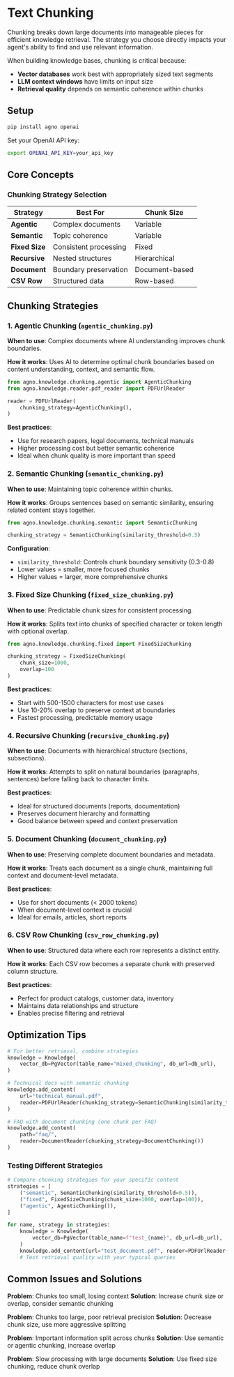 # Text Chunking

Chunking breaks down large documents into manageable pieces for efficient knowledge retrieval. The strategy you choose directly impacts your agent's ability to find and use relevant information.


When building knowledge bases, chunking is critical because:
- **Vector databases** work best with appropriately sized text segments
- **LLM context windows** have limits on input size
- **Retrieval quality** depends on semantic coherence within chunks

## Setup

```bash
pip install agno openai
```

Set your OpenAI API key:
```bash
export OPENAI_API_KEY=your_api_key
```

## Core Concepts

### Chunking Strategy Selection

| Strategy | Best For | Chunk Size |
|----------|----------|------------|
| **Agentic** | Complex documents | Variable |
| **Semantic** | Topic coherence | Variable |
| **Fixed Size** | Consistent processing | Fixed |
| **Recursive** | Nested structures | Hierarchical |
| **Document** | Boundary preservation | Document-based |
| **CSV Row** | Structured data | Row-based |

## Chunking Strategies

### 1. Agentic Chunking (`agentic_chunking.py`)

**When to use**: Complex documents where AI understanding improves chunk boundaries.

**How it works**: Uses AI to determine optimal chunk boundaries based on content understanding, context, and semantic flow.

```python
from agno.knowledge.chunking.agentic import AgenticChunking
from agno.knowledge.reader.pdf_reader import PDFUrlReader

reader = PDFUrlReader(
    chunking_strategy=AgenticChunking(),
)
```

**Best practices**:
- Use for research papers, legal documents, technical manuals
- Higher processing cost but better semantic coherence
- Ideal when chunk quality is more important than speed

### 2. Semantic Chunking (`semantic_chunking.py`)

**When to use**: Maintaining topic coherence within chunks.

**How it works**: Groups sentences based on semantic similarity, ensuring related content stays together.

```python
from agno.knowledge.chunking.semantic import SemanticChunking

chunking_strategy = SemanticChunking(similarity_threshold=0.5)
```

**Configuration**:
- `similarity_threshold`: Controls chunk boundary sensitivity (0.3-0.8)
- Lower values = smaller, more focused chunks
- Higher values = larger, more comprehensive chunks

### 3. Fixed Size Chunking (`fixed_size_chunking.py`)

**When to use**: Predictable chunk sizes for consistent processing.

**How it works**: Splits text into chunks of specified character or token length with optional overlap.

```python
from agno.knowledge.chunking.fixed import FixedSizeChunking

chunking_strategy = FixedSizeChunking(
    chunk_size=1000,
    overlap=100
)
```

**Best practices**:
- Start with 500-1500 characters for most use cases
- Use 10-20% overlap to preserve context at boundaries
- Fastest processing, predictable memory usage

### 4. Recursive Chunking (`recursive_chunking.py`)

**When to use**: Documents with hierarchical structure (sections, subsections).

**How it works**: Attempts to split on natural boundaries (paragraphs, sentences) before falling back to character limits.

**Best practices**:
- Ideal for structured documents (reports, documentation)
- Preserves document hierarchy and formatting
- Good balance between speed and context preservation

### 5. Document Chunking (`document_chunking.py`)

**When to use**: Preserving complete document boundaries and metadata.

**How it works**: Treats each document as a single chunk, maintaining full context and document-level metadata.

**Best practices**:
- Use for short documents (< 2000 tokens)
- When document-level context is crucial
- Ideal for emails, articles, short reports

### 6. CSV Row Chunking (`csv_row_chunking.py`)

**When to use**: Structured data where each row represents a distinct entity.

**How it works**: Each CSV row becomes a separate chunk with preserved column structure.

**Best practices**:
- Perfect for product catalogs, customer data, inventory
- Maintains data relationships and structure
- Enables precise filtering and retrieval

## Optimization Tips

```python
# For better retrieval, combine strategies
knowledge = Knowledge(
    vector_db=PgVector(table_name="mixed_chunking", db_url=db_url),
)

# Technical docs with semantic chunking
knowledge.add_content(
    url="technical_manual.pdf",
    reader=PDFUrlReader(chunking_strategy=SemanticChunking(similarity_threshold=0.6))
)

# FAQ with document chunking (one chunk per FAQ)
knowledge.add_content(
    path="faq/",
    reader=DocumentReader(chunking_strategy=DocumentChunking())
)
```

### Testing Different Strategies

```python
# Compare chunking strategies for your specific content
strategies = [
    ("semantic", SemanticChunking(similarity_threshold=0.5)),
    ("fixed", FixedSizeChunking(chunk_size=1000, overlap=100)),
    ("agentic", AgenticChunking()),
]

for name, strategy in strategies:
    knowledge = Knowledge(
        vector_db=PgVector(table_name=f"test_{name}", db_url=db_url),
    )
    knowledge.add_content(url="test_document.pdf", reader=PDFUrlReader(chunking_strategy=strategy))
    # Test retrieval quality with your typical queries
```

## Common Issues and Solutions

**Problem**: Chunks too small, losing context
**Solution**: Increase chunk size or overlap, consider semantic chunking

**Problem**: Chunks too large, poor retrieval precision
**Solution**: Decrease chunk size, use more aggressive splitting

**Problem**: Important information split across chunks
**Solution**: Use semantic or agentic chunking, increase overlap

**Problem**: Slow processing with large documents
**Solution**: Use fixed size chunking, reduce chunk overlap
